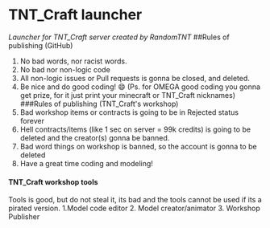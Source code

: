# TNT_Craft launcher
*Launcher for TNT_Craft server created by RandomTNT*
##Rules of publishing (GitHub)
1. No bad words, nor racist words.
2. No bad nor non-logic code
3. All non-logic issues or Pull requests is gonna be closed, and deleted.
4. Be nice and do good coding!  :smile: (Ps. for OMEGA good coding you gonna get prize, for it just print your minecraft or TNT_Craft nicknames)
###Rules of publishing (TNT_Craft's workshop)
1. Bad workshop items or contracts is going to be in Rejected status forever
2. Hell contracts/items (like 1 sec on server = 99k credits) is going to be deleted and the creator(s) gonna be banned.
3. Bad word things on workshop is banned, so the account is gonna to be deleted
4. Have a great time coding and modeling!
#### TNT_Craft workshop tools
Tools is good, but do not steal it, its bad and the tools cannot be used if its a pirated version.
1.Model code editor
2. Model creator/animator
3. Workshop Publisher
